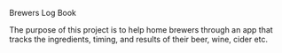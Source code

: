 Brewers Log Book

The purpose of this project is to help home brewers through an app
that tracks the ingredients, timing, and results of their beer, wine, cider etc. 

 